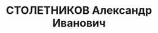 ---
title: СТОЛЕТНИКОВ Александр Иванович
description: '1905 року народження, м. Макіївка Донецької області, українець, освіта
  вища, член ВКП(б). Помічник начальника військово-технічного відділення артилерійської
  академії у м. Ленінграді.

  Заарештований 3 лютого 1937 року. Військовою колегією Верховного Суду СРСР 9 травня
  1937 року засуджений до розстрілу. Вирок приведений до виконання 10 травня 1937
  року у м. Ленінграді.

  Реабілітований у 1994 році.'
---
